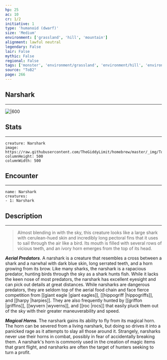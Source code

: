 ```yaml
---
hp: 25
ac: 10
cr: 1/2
initiative: 1
type: 'humanoid (dwarf)'    
size: 'Medium'
environment: ['grassland', 'hill', 'mountain']
alignment: lawful neutral
legendary: False
lair: False
mythic: False
regional: False
tags: ['monster', 'environment/grassland', 'environment/hill', 'environment/mountain']
source: "ToB2"
page: 266
---
```


## Narshark
---

![|600](https://raw.githubusercontent.com/TheGiddyLimit/homebrew/master/_img/ToB2/creature/Narshark.webp)

## Stats
---

```statblock
creature: Narshark
image: https://raw.githubusercontent.com/TheGiddyLimit/homebrew/master/_img/ToB2/creature/token/Narshark%20%28Token%29.png
columnHeight: 500
columnWidth: 500
```

## Encounter
---

```encounter-table
name: Narshark
creatures:
- 1: Narshark
```

## Description
---
>Almost blending in with the sky, this creature looks like a large shark with cerulean-hued skin and incredibly long pectoral fins that it uses to sail through the air like a bird. Its mouth is filled with several rows of vicious teeth, and an ivory horn emerges from the top of its head.

**_Aerial Predators_**. A narshark is a creature that resembles a cross between a shark and a narwhal with dark blue skin, long serrated teeth, and a horn growing from its brow. Like many sharks, the narshark is a rapacious predator, hunting birds through the sky as a shark hunts fish. While it lacks the keen nose of most predators, the narshark has excellent eyesight and can pick out details at great distances. While narsharks are dangerous predators, they are seldom top of the aerial food chain and face fierce competition from [[giant eagle \|giant eagles]], [[hippogriff \|hippogriffs]], and [[harpy \|harpies]]. They are also frequently hunted by [[griffon \|griffins]], [[wyvern \|wyverns]], and [[roc \|rocs]] that easily pluck them out of the sky with their greater maneuverability and speed.

**_Magical Horns_**. The narshark gains its ability to fly from its magical horn. The horn can be severed from a living narshark, but doing so drives it into a panicked rage as it attempts to slay all those around it. Strangely, narsharks never use their horns in combat, possibly in fear of accidentally breaking them. A narshark's horn is commonly used in the creation of magic items that grant flight, and narsharks are often the target of hunters seeking to turn a profit.






